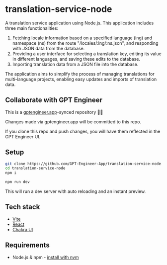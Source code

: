 # translation-service-node

A translation service application using Node.js. This application includes three main functionalities:
1. Fetching locale information based on a specified language (lng) and namespace (ns) from the route "/locales/:lng/:ns.json", and responding with JSON data from the database.
2. Providing a user interface for selecting a translation key, editing its value in different languages, and saving these edits to the database.
3. Importing translation data from a JSON file into the database.

The application aims to simplify the process of managing translations for multi-language projects, enabling easy updates and imports of translation data.

## Collaborate with GPT Engineer

This is a [gptengineer.app](https://gptengineer.app)-synced repository 🌟🤖

Changes made via gptengineer.app will be committed to this repo.

If you clone this repo and push changes, you will have them reflected in the GPT Engineer UI.

## Setup

```sh
git clone https://github.com/GPT-Engineer-App/translation-service-node.git
cd translation-service-node
npm i
```

```sh
npm run dev
```

This will run a dev server with auto reloading and an instant preview.

## Tech stack

- [Vite](https://vitejs.dev/)
- [React](https://react.dev/)
- [Chakra UI](https://chakra-ui.com/)

## Requirements

- Node.js & npm - [install with nvm](https://github.com/nvm-sh/nvm#installing-and-updating)
